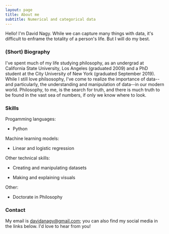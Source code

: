 ```yaml
---
layout: page
title: About me
subtitle: Numerical and categorical data
---
```


Hello! I'm David Nagy. While we can capture many things with data, it's difficult to enframe the totality of a person's life. But I will do my best.

### (Short) Biography

I've spent much of my life studying philosophy, as an undergrad at California State University, Los Angeles (graduated 2009) and a PhD student at the City University of New York (graduated September 2019). While I still love philsosophy, I've come to realize the importance of data--and particularly, the understanding and manipulation of data--in our modern world. Philosophy, to me, is the search for truth, and there is much truth to be found in the vast sea of numbers, if only we know where to look.

### Skills

Progamming languages:

- Python

Machine learning models:

- Linear and logistic regression

Other technical skills:

- Creating and manipulating datasets

- Making and explaining visuals

Other:

- Doctorate in Philosophy

### Contact

My email is [davidanagy@gmail.com](mailto:davidanagy@gmail.com); you can also find my social media in the links below. I'd love to hear from you!
